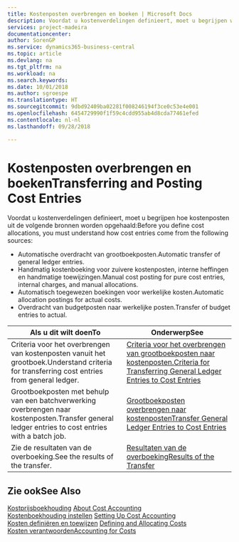 ```yaml
---
title: Kostenposten overbrengen en boeken | Microsoft Docs
description: Voordat u kostenverdelingen definieert, moet u begrijpen waar kostenposten vandaankomen.
services: project-madeira
documentationcenter: 
author: SorenGP
ms.service: dynamics365-business-central
ms.topic: article
ms.devlang: na
ms.tgt_pltfrm: na
ms.workload: na
ms.search.keywords: 
ms.date: 10/01/2018
ms.author: sgroespe
ms.translationtype: HT
ms.sourcegitcommit: 9dbd92409ba02281f008246194f3ce0c53e4e001
ms.openlocfilehash: 6454729990f1f59c4cdd955ab4d8cda77461efed
ms.contentlocale: nl-nl
ms.lasthandoff: 09/28/2018

---
```

# <a name="transferring-and-posting-cost-entries"></a><span data-ttu-id="9117d-103">Kostenposten overbrengen en boeken</span><span class="sxs-lookup"><span data-stu-id="9117d-103">Transferring and Posting Cost Entries</span></span>
<span data-ttu-id="9117d-104">Voordat u kostenverdelingen definieert, moet u begrijpen hoe kostenposten uit de volgende bronnen worden opgehaald:</span><span class="sxs-lookup"><span data-stu-id="9117d-104">Before you define cost allocations, you must understand how cost entries come from the following sources:</span></span>  

-   <span data-ttu-id="9117d-105">Automatische overdracht van grootboekposten.</span><span class="sxs-lookup"><span data-stu-id="9117d-105">Automatic transfer of general ledger entries.</span></span>  
-   <span data-ttu-id="9117d-106">Handmatig kostenboeking voor zuivere kostenposten, interne heffingen en handmatige toewijzingen.</span><span class="sxs-lookup"><span data-stu-id="9117d-106">Manual cost posting for pure cost entries, internal charges, and manual allocations.</span></span>  
-   <span data-ttu-id="9117d-107">Automatisch toegewezen boekingen voor werkelijke kosten.</span><span class="sxs-lookup"><span data-stu-id="9117d-107">Automatic allocation postings for actual costs.</span></span>  
-   <span data-ttu-id="9117d-108">Overdracht van budgetposten naar werkelijke posten.</span><span class="sxs-lookup"><span data-stu-id="9117d-108">Transfer of budget entries to actual.</span></span>  

|<span data-ttu-id="9117d-109">**Als u dit wilt doen**</span><span class="sxs-lookup"><span data-stu-id="9117d-109">**To**</span></span>|<span data-ttu-id="9117d-110">**Onderwerp**</span><span class="sxs-lookup"><span data-stu-id="9117d-110">**See**</span></span>|  
|------------|-------------|  
|<span data-ttu-id="9117d-111">Criteria voor het overbrengen van kostenposten vanuit het grootboek.</span><span class="sxs-lookup"><span data-stu-id="9117d-111">Understand criteria for transferring cost entries from general ledger.</span></span>|[<span data-ttu-id="9117d-112">Criteria voor het overbrengen van grootboekposten naar kostenposten.</span><span class="sxs-lookup"><span data-stu-id="9117d-112">Criteria for Transferring General Ledger Entries to Cost Entries</span></span>](finance-criteria-for-transferring-general-ledger-entries-to-cost-entries.md)|  
|<span data-ttu-id="9117d-113">Grootboekposten met behulp van een batchverwerking overbrengen naar kostenposten.</span><span class="sxs-lookup"><span data-stu-id="9117d-113">Transfer general ledger entries to cost entries with a batch job.</span></span>|[<span data-ttu-id="9117d-114">Grootboekposten overbrengen naar kostenposten</span><span class="sxs-lookup"><span data-stu-id="9117d-114">Transfer General Ledger Entries to Cost Entries</span></span>](finance-how-to-transfer-general-ledger-entries-to-cost-entries.md)|  
|<span data-ttu-id="9117d-115">Zie de resultaten van de overboeking.</span><span class="sxs-lookup"><span data-stu-id="9117d-115">See the results of the transfer.</span></span>|[<span data-ttu-id="9117d-116">Resultaten van de overboeking</span><span class="sxs-lookup"><span data-stu-id="9117d-116">Results of the Transfer</span></span>](finance-results-of-the-transfer.md)|  

## <a name="see-also"></a><span data-ttu-id="9117d-117">Zie ook</span><span class="sxs-lookup"><span data-stu-id="9117d-117">See Also</span></span>  
 <span data-ttu-id="9117d-118">[Kostprijsboekhouding](finance-about-cost-accounting.md) </span><span class="sxs-lookup"><span data-stu-id="9117d-118">[About Cost Accounting](finance-about-cost-accounting.md) </span></span>  
 <span data-ttu-id="9117d-119">[Kostenboekhouding instellen](finance-set-up-cost-accounting.md) </span><span class="sxs-lookup"><span data-stu-id="9117d-119">[Setting Up Cost Accounting](finance-set-up-cost-accounting.md) </span></span>  
 <span data-ttu-id="9117d-120">[Kosten definiëren en toewijzen](finance-define-and-allocate-costs.md) </span><span class="sxs-lookup"><span data-stu-id="9117d-120">[Defining and Allocating Costs](finance-define-and-allocate-costs.md) </span></span>  
 [<span data-ttu-id="9117d-121">Kosten verantwoorden</span><span class="sxs-lookup"><span data-stu-id="9117d-121">Accounting for Costs</span></span>](finance-manage-cost-accounting.md)

